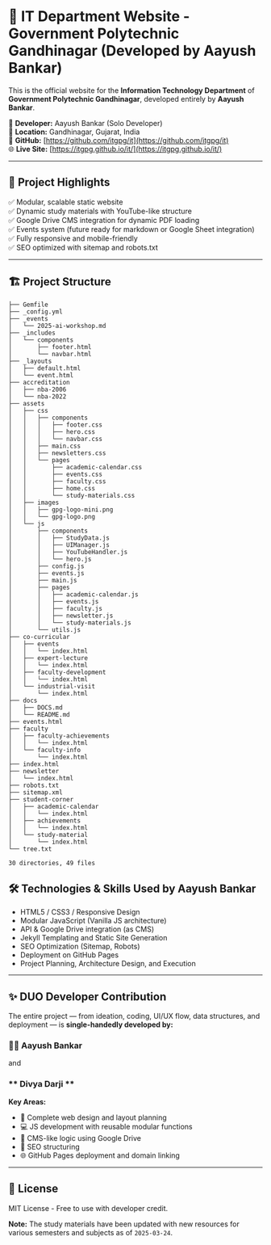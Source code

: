 # 🚀 IT Department Website - Government Polytechnic Gandhinagar (Developed by Aayush Bankar)

This is the official website for the **Information Technology Department** of **Government Polytechnic Gandhinagar**, developed entirely by **Aayush Bankar**.

🧠 **Developer:** Aayush Bankar (Solo Developer)  
📍 **Location:** Gandhinagar, Gujarat, India  
📂 **GitHub:** [https://github.com/itgpg/it](https://github.com/itgpg/it)  
🌐 **Live Site:** [https://itgpg.github.io/it/](https://itgpg.github.io/it/)

---

## 🌟 Project Highlights
✅ Modular, scalable static website  
✅ Dynamic study materials with YouTube-like structure  
✅ Google Drive CMS integration for dynamic PDF loading  
✅ Events system (future ready for markdown or Google Sheet integration)  
✅ Fully responsive and mobile-friendly  
✅ SEO optimized with sitemap and robots.txt  

---

## 🏗️ Project Structure
```
├── Gemfile
├── _config.yml
├── _events
│   └── 2025-ai-workshop.md
├── _includes
│   └── components
│       ├── footer.html
│       └── navbar.html
├── _layouts
│   ├── default.html
│   └── event.html
├── accreditation
│   ├── nba-2006
│   └── nba-2022
├── assets
│   ├── css
│   │   ├── components
│   │   │   ├── footer.css
│   │   │   ├── hero.css
│   │   │   └── navbar.css
│   │   ├── main.css
│   │   ├── newsletters.css
│   │   └── pages
│   │       ├── academic-calendar.css
│   │       ├── events.css
│   │       ├── faculty.css
│   │       ├── home.css
│   │       └── study-materials.css
│   ├── images
│   │   ├── gpg-logo-mini.png
│   │   └── gpg-logo.png
│   └── js
│       ├── components
│       │   ├── StudyData.js
│       │   ├── UIManager.js
│       │   ├── YouTubeHandler.js
│       │   └── hero.js
│       ├── config.js
│       ├── events.js
│       ├── main.js
│       ├── pages
│       │   ├── academic-calendar.js
│       │   ├── events.js
│       │   ├── faculty.js
│       │   ├── newsletter.js
│       │   └── study-materials.js
│       └── utils.js
├── co-curricular
│   ├── events
│   │   └── index.html
│   ├── expert-lecture
│   │   └── index.html
│   ├── faculty-development
│   │   └── index.html
│   └── industrial-visit
│       └── index.html
├── docs
│   ├── DOCS.md
│   └── README.md
├── events.html
├── faculty
│   ├── faculty-achievements
│   │   └── index.html
│   └── faculty-info
│       └── index.html
├── index.html
├── newsletter
│   └── index.html
├── robots.txt
├── sitemap.xml
├── student-corner
│   ├── academic-calendar
│   │   └── index.html
│   ├── achievements
│   │   └── index.html
│   └── study-material
│       └── index.html
└── tree.txt

30 directories, 49 files
```

## 🛠 Technologies & Skills Used by Aayush Bankar
- HTML5 / CSS3 / Responsive Design
- Modular JavaScript (Vanilla JS architecture)
- API & Google Drive integration (as CMS)
- Jekyll Templating and Static Site Generation
- SEO Optimization (Sitemap, Robots)
- Deployment on GitHub Pages
- Project Planning, Architecture Design, and Execution

---

## ✨ DUO Developer Contribution
The entire project — from ideation, coding, UI/UX flow, data structures, and deployment — is **single-handedly developed by:**
### 👨‍💻 **Aayush Bankar**
and 
### ** Divya Darji **

**Key Areas:**
- 📐 Complete web design and layout planning
- 💻 JS development with reusable modular functions
- 📂 CMS-like logic using Google Drive
- 📜 SEO structuring
- 🌐 GitHub Pages deployment and domain linking

---

## 📜 License
MIT License - Free to use with developer credit.

**Note:** The study materials have been updated with new resources for various semesters and subjects as of `2025-03-24`.
